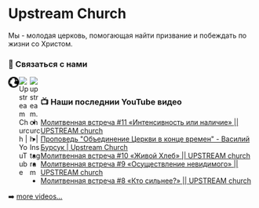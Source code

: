 # Upstream Church

Мы - молодая церковь, помогающая найти призвание и побеждать по жизни со Христом.

### 👥 Связаться с нами

[<img align="left" alt="upstream.life" width="22px" src="https://raw.githubusercontent.com/iconic/open-iconic/master/svg/globe.svg" />][website]
[<img align="left" alt="UpstreamChurch | YouTube" width="22px" src="https://cdn.jsdelivr.net/npm/simple-icons@v3/icons/youtube.svg" />][youtube]
[<img align="left" alt="upstream.church | Instagram" width="22px" src="https://cdn.jsdelivr.net/npm/simple-icons@v3/icons/instagram.svg" />][instagram]

<br />

### 📺 Наши последнии YouTube видео
<!-- YOUTUBE:START -->
- [Молитвенная встреча #11 «Интенсивность или наличие» || UPSTREAM church](https://www.youtube.com/watch?v=7gAiWWAdgKg)
- [Проповедь &quot;Объединение Церкви в конце времен&quot; - Василий Бурсук | Upstream Church](https://www.youtube.com/watch?v=nm_TBnDz3Nc)
- [Молитвенная встреча #10 «Живой Хлеб» || UPSTREAM church](https://www.youtube.com/watch?v=dl-63qAEjas)
- [Молитвенная встреча #9 «Осуществление невидимого» || UPSTREAM church](https://www.youtube.com/watch?v=7mjR31lVIIw)
- [Молитвенная встреча #8 «Кто сильнее?» || UPSTREAM church](https://www.youtube.com/watch?v=uWd62zg0XRE)
<!-- YOUTUBE:END -->

➡️ [more videos...](https://youtube.com/UpstreamChurch)

[website]: https://upstream.life/
[youtube]: https://youtube.com/UpstreamChurch
[instagram]: https://www.instagram.com/upstream.church
